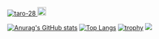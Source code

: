 <p align="left"> 
  <a href="https://github.com/taro-28/taro-28/">
    <img src="https://komarev.com/ghpvc/?username=taro-28" alt="taro-28" />
  </a>
  <a href="http://twitter.com/taro-28">
    <img height="20" src="https://img.shields.io/twitter/follow/taroro_tarotaro?label=Twitter&logo=twitter&style=flat" />
  </a>
</p>

[![Anurag's GitHub stats](https://github-readme-stats.vercel.app/api?username=taro-28&count_private=true&show_icons=true&theme=radical)](https://github.com/taro-28/github-readme-stats)
[![Top Langs](https://github-readme-stats.vercel.app/api/top-langs/?username=taro-28&theme=radical&layout=compact)](https://github.com/taro-28/github-readme-stats)
[![trophy](https://github-profile-trophy.vercel.app/?username=taro-28&theme=radical&row=1)](https://github.com/ryo-ma/github-profile-trophy)
![](https://github-profile-summary-cards.vercel.app/api/cards/profile-details?username=taro-28&theme=vue)
